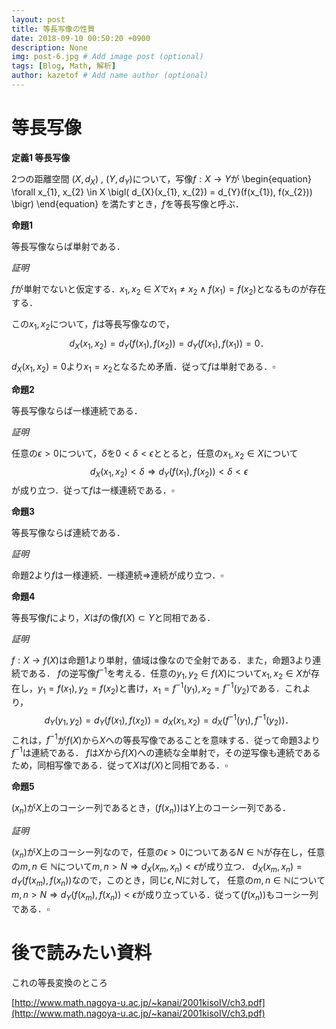 ```yaml
---
layout: post
title: 等長写像の性質
date: 2018-09-10 00:50:20 +0900
description: None
img: post-6.jpg # Add image post (optional)
tags: [Blog, Math, 解析]
author: kazetof # Add name author (optional)
---
```


# 等長写像

**定義1 等長写像**

2つの距離空間 $(X, d_{X})$ , $(Y, d_{Y})$について，写像$f: X \to Y$が
\begin{equation}
\forall x_{1}, x_{2} \in X  \bigl( d_{X}(x_{1}, x_{2}) = d_{Y}(f(x_{1}), f(x_{2})) \bigr)
\end{equation}
を満たすとき，$f$を等長写像と呼ぶ．


**命題1**

等長写像ならば単射である．

*証明*

$f$が単射でないと仮定する．$x_{1}, x_{2} \in X$で$x_{1} \neq x_{2} \wedge f(x_{1}) = f(x_{2})$となるものが存在する．

この$x_{1}, x_{2}$について，$f$は等長写像なので，
$$
d_{X}(x_{1}, x_{2}) = d_{Y}(f(x_{1}), f(x_{2})) = d_{Y}(f(x_{1}), f(x_{1})) = 0．
$$

$d_{X}(x_{1}, x_{2})=0$より$x_{1}=x_{2}$となるため矛盾．従って$f$は単射である．$\square$

**命題2**

等長写像ならば一様連続である．

*証明*

任意の$\epsilon>0$について，$\delta$を$0 < \delta < \epsilon$ととると，任意の$x_{1}, x_{2} \in X$について
$$
d_{X}(x_{1}, x_{2}) < \delta \Rightarrow d_{Y}(f(x_{1}), f(x_{2})) < \delta < \epsilon
$$
が成り立つ．従って$f$は一様連続である．$\square$

**命題3**

等長写像ならば連続である．

*証明*

命題2より$f$は一様連続．一様連続$\Rightarrow$連続が成り立つ．$\square$

**命題4**

等長写像$f$により，$X$は$f$の像$f(X) \subset Y$と同相である．

*証明*

$f: X \to f(X)$は命題1より単射，値域は像なので全射である．また，命題3より連続である．
$f$の逆写像$f^{-1}$を考える．任意の$y_{1}, y_{2} \in f(X)$について$x_{1}, x_{2} \in X$が存在し，$y_{1} = f(x_{1}), y_{2} = f(x_{2})$と書け，$x_{1} = f^{-1}(y_{1}), x_{2} = f^{-1}(y_{2})$である．これより，
$$
d_{Y}(y_{1}, y_{2}) = d_{Y}(f(x_{1}), f(x_{2})) = d_{X}(x_{1}, x_{2}) = d_{X}(f^{-1}(y_{1}), f^{-1}(y_{2}))．
$$
これは，$f^{-1}$が$f(X)$から$X$への等長写像であることを意味する．従って命題3より$f^{-1}$は連続である．
$f$は$X$から$f(X)$への連続な全単射で，その逆写像も連続であるため，同相写像である．従って$X$は$f(X)$と同相である．$\square$

**命題5**

$(x_{n})$が$X$上のコーシー列であるとき，$(f(x_{n}))$は$Y$上のコーシー列である．

*証明*

$(x_{n})$が$X$上のコーシー列なので，任意の$\epsilon > 0$についてある$N \in \mathbb{N}$が存在し，任意の$m,n \in \mathbb{N}$について$m,n > N \Rightarrow d_{X}(x_{m}, x_{n}) < \epsilon$が成り立つ．
$d_{X}(x_{m}, x_{n}) = d_{Y}(f(x_{m}), f(x_{n}))$なので，このとき，同じ$\epsilon, N$に対して，
任意の$m,n \in \mathbb{N}$について$m,n > N \Rightarrow d_{Y}(f(x_{m}), f(x_{n})) < \epsilon$が成り立っている．従って$(f(x_{n}))$もコーシー列である．$\square$

# 後で読みたい資料
これの等長変換のところ

[http://www.math.nagoya-u.ac.jp/~kanai/2001kisoIV/ch3.pdf](http://www.math.nagoya-u.ac.jp/~kanai/2001kisoIV/ch3.pdf)

